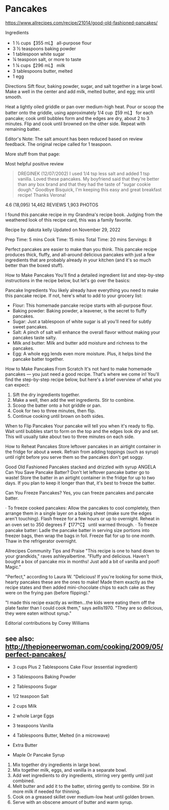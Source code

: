 # Pancakes

https://www.allrecipes.com/recipe/21014/good-old-fashioned-pancakes/

Ingredients

* 1 ½ cups【355 mL】 all-purpose flour
* 3 ½ teaspoons baking powder
* 1 tablespoon white sugar
* ¼ teaspoon salt, or more to taste
* 1 ¼ cups【296 mL】 milk
* 3 tablespoons butter, melted
* 1 egg

Directions
Sift flour, baking powder, sugar, and salt together in a large bowl. Make a well in the center and add milk, melted
butter, and egg; mix until smooth.

Heat a lightly oiled griddle or pan over medium-high heat. Pour or scoop the batter onto the griddle, using
approximately 1/4 cup【59 mL】 for each pancake; cook until bubbles form and the edges are dry, about 2 to 3 minutes. Flip
and cook until browned on the other side. Repeat with remaining batter.

Editor's Note:
The salt amount has been reduced based on review feedback. The original recipe called for 1 teaspoon.

More stuff from that page:

Most helpful positive review
> DREGINEK
> (12/07/2002)
> I used 1/4 tsp less salt and added 1 tsp vanilla. Loved these pancakes. My boyfriend said that they're better than any
> box brand and that they had the taste of "sugar cookie dough." Goodbye Bisquick, I'm keeping this easy and great
> breakfast recipe! Thanks Verona!


4.6
(18,095)
14,462 REVIEWS
1,903 PHOTOS

I found this pancake recipe in my Grandma's recipe book. Judging from the weathered look of this recipe card, this was a
family favorite.

Recipe by dakota kelly Updated on November 29, 2022

Prep Time: 5 mins
Cook Time: 15 mins
Total Time: 20 mins
Servings: 8

Perfect pancakes are easier to make than you think. This pancake recipe produces thick, fluffy, and all-around delicious
pancakes with just a few ingredients that are probably already in your kitchen (and it's so much better than the boxed
stuff).

How to Make Pancakes
You'll find a detailed ingredient list and step-by-step instructions in the recipe below, but let's go over the basics:

Pancake Ingredients
You likely already have everything you need to make this pancake recipe. If not, here's what to add to your grocery
list:

* Flour: This homemade pancake recipe starts with all-purpose flour.
* Baking powder: Baking powder, a leavener, is the secret to fluffy pancakes.
* Sugar: Just a tablespoon of white sugar is all you'll need for subtly sweet pancakes.
* Salt: A pinch of salt will enhance the overall flavor without making your pancakes taste salty.
* Milk and butter: Milk and butter add moisture and richness to the pancakes.
* Egg: A whole egg lends even more moisture. Plus, it helps bind the pancake batter together.

How to Make Pancakes From Scratch
It's not hard to make homemade pancakes — you just need a good recipe. That's where we come in! You'll find the
step-by-step recipe below, but here's a brief overview of what you can expect:

1. Sift the dry ingredients together.
2. Make a well, then add the wet ingredients. Stir to combine.
3. Scoop the batter onto a hot griddle or pan.
4. Cook for two to three minutes, then flip.
5. Continue cooking until brown on both sides.

When to Flip Pancakes
Your pancake will tell you when it's ready to flip. Wait until bubbles start to form on the top and the edges look dry
and set. This will usually take about two to three minutes on each side.

How to Reheat Pancakes
Store leftover pancakes in an airtight container in the fridge for about a week. Refrain from adding toppings (such as
syrup) until right before you serve them so the pancakes don't get soggy.

Good Old Fashioned Pancakes stacked and drizzled with syrup
ANGELA
Can You Save Pancake Batter?
Don't let leftover pancake batter go to waste! Store the batter in an airtight container in the fridge for up to two
days. If you plan to keep it longer than that, it's best to freeze the batter.

Can You Freeze Pancakes?
Yes, you can freeze pancakes and pancake batter.

· To freeze cooked pancakes: Allow the pancakes to cool completely, then arrange them in a single layer on a baking
sheet (make sure the edges aren't touching). Flash freeze for a few hours or up to overnight. Reheat in an oven set to
350 degrees F【177°C】 until warmed through.
· To freeze pancake batter: Ladle the pancake batter in serving size portions into freezer bags, then wrap the bags in
foil. Freeze flat for up to one month. Thaw in the refrigerator overnight.

Allrecipes Community Tips and Praise
"This recipe is one to hand down to your grandkids," raves ashleyalbertine. "Fluffy and delicious. Haven't bought a box
of pancake mix in months! Just add a bit of vanilla and poof! Magic."

"Perfect," according to Laura W. "Delicious! If you're looking for some thick, hearty pancakes these are the ones to
make! Made them exactly as the recipe states and then added mini-chocolate chips to each cake as they were on the frying
pan (before flipping)."

"I made this recipe exactly as written...the kids were eating them off the plate faster than I could cook them," says
aellis1970. "They are so delicious, they were eaten without syrup."

Editorial contributions by Corey Williams

## see also: http://thepioneerwoman.com/cooking/2009/05/perfect-pancakes/

* 3 cups Plus 2 Tablespoons Cake Flour (essential ingredient)
* 3 Tablespoons Baking Powder
* 2 Tablespoons Sugar
* 1/2 teaspoon Salt

* 2 cups Milk
* 2 whole Large Eggs
* 3 teaspoons Vanilla

* 4 Tablespoons Butter, Melted (in a microwave)
* Extra Butter
* Maple Or Pancake Syrup

1. Mix together dry ingredients in large bowl.
2. Mix together milk, eggs, and vanilla in a separate bowl.
3. Add wet ingredients to dry ingredients, stirring very gently until just combined.
4. Melt butter and add it to the batter, stirring gently to combine. Stir in more milk if needed for thinning.
5. Cook on a greased skillet over medium-low heat until golden brown.
6. Serve with an obscene amount of butter and warm syrup.
